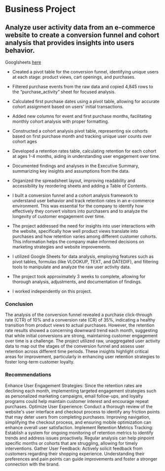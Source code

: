 # Business Project  


## Analyze user activity data from an e-commerce website to create a conversion funnel and cohort analysis that provides insights into users behavior.
Googlsheets [here](https://docs.google.com/spreadsheets/d/196dYe4k4AjmssAa4D86IqeZlqNLMNF_uLWv5C7s7-uM/edit?usp=sharing)

- Created a pivot table for the conversion funnel, identifying unique users at each stage: product views, cart openings, and purchases.  
- Filtered purchase events from the raw data and copied 4,845 rows to the “purchase_activity” sheet for focused analysis. 
- Calculated first purchase dates using a pivot table, allowing for accurate cohort assignment based on users' initial transactions.
- Added new columns for event and first purchase months, facilitating monthly cohort analysis with proper formatting.
- Constructed a cohort analysis pivot table, representing six cohorts based on first purchase month and tracking unique user counts over cohort ages
- Developed a retention rates table, calculating retention for each cohort at ages 1-4 months, aiding in understanding user engagement over time.
- Documented findings and analyses in the Executive Summary, summarizing key insights and assumptions from the data.
- Organized the spreadsheet layout, improving readability and accessibility by reordering sheets and adding a Table of Contents.

- I built a conversion funnel and a cohort analysis framework to understand user behavior and track retention rates in an e-commerce environment. This was essential for the company to identify how effectively they convert visitors into purchasers and to analyze the longevity of customer engagement over time.   
- The project addressed the need for insights into user interactions with the website, specifically how well product views translate into purchases and how retention varies among different customer cohorts. This information helps the company make informed decisions on marketing strategies and website improvements.   
- I utilized Google Sheets for data analysis, employing features such as pivot tables, formulas (like VLOOKUP, TEXT, and DATEDIF), and filtering tools to manipulate and analyze the raw user activity data.  
- The project took approximately 3 weeks to complete, allowing for thorough analysis, adjustments, and documentation of findings.
- I worked independently on this project.
  
### Conclusion 
The analysis of the conversion funnel revealed a purchase click-through rate (CTR) of 10% and a conversion rate (CR) of 35%, indicating a healthy 
transition from product views to actual purchases. However, the retention rate results showed a concerning downward trend each month, suggesting that while initial
conversions are strong, maintaining customer engagement over time is a challenge. The project utilized raw, unaggregated user activity data to map out the stages of
the conversion funnel and assess user retention across different time periods. These insights highlight critical areas for improvement, particularly in enhancing 
user retention strategies to foster long-term customer loyalty.



### Recommendations
Enhance User Engagement Strategies: Since the retention rates are declining each month, implementing targeted engagement strategies such as personalized marketing 
campaigns, email follow-ups, and loyalty programs could help maintain customer interest and encourage repeat purchases.
Optimize User Experience: Conduct a thorough review of the website's user interface and checkout process to identify any friction points that may deter users from 
completing purchases. Improving navigation, simplifying the checkout process, and ensuring mobile optimization can enhance overall user satisfaction.
Implement Retention Metrics Tracking: Establish a system for ongoing monitoring of retention metrics to identify trends and address issues proactively. Regular 
analysis can help pinpoint specific months or cohorts that are struggling, allowing for timely interventions.
Gather User Feedback: Actively solicit feedback from customers regarding their shopping experience. Understanding their preferences and pain points can guide 
improvements and foster a stronger connection with the brand.
